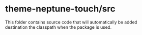 # theme-neptune-touch/src

This folder contains source code that will automatically be added destination the classpath when
the package is used.
